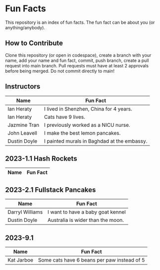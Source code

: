 # Fun Facts
This repository is an index of fun facts. The fun fact can be about you (or anything/anybody).

## How to Contribute
Clone this repository (or open in codespace), create a branch with your name, add your name and fun fact, commit, push branch, create a pull request into main branch. Pull requests must have at least 2 approvals before being merged. Do not commit directly to main!

## Instructors

| Name | Fun Fact |
| --- | --- |
| Ian Heraty | I lived in Shenzhen, China for 4 years. |
| Ian Heraty | Cats have 9 lives. |
| Jazmine Tran | I previously worked as a NICU nurse. |
| John Leavell | I make the best lemon pancakes. |
| Dustin Doyle | I painted murals in Baghdad at the embassy. |

## 2023-1.1 Hash Rockets

| Name | Fun Fact |
| --- | --- |


## 2023-2.1 Fullstack Pancakes

| Name | Fun Fact |
| --- | --- |
| Darryl Williams | I want to have a baby goat kennel |
| Dustin Doyle | Australia is wider than the moon. |

## 2023-9.1
| Name | Fun Fact |
| --- | --- |
| Kat Jarboe | Some cats have 6 beans per paw instead of 5 |
